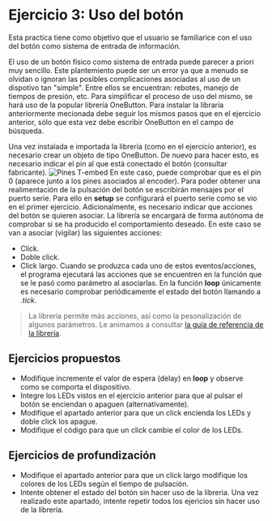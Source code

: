 # Ejercicio 3: Uso del botón
Esta practica tiene como objetivo que el usuario se familiarice con el uso del botón como sistema de entrada de información.

El uso de un botón físico como sistema de entrada puede parecer a priori muy sencillo. Este plantemiento puede ser un error ya que a menudo se olvidan o ignoran las posibles complicaciones asociadas al uso de un dispotivo tan "simple". Entre ellos se encuentran: rebotes, manejo de tiempos de presión, etc. Para simplificar el proceso de uso del mismo, se hará uso de la popular librería OneButton. Para instalar la libraría anteriormente mecionada debe seguir los mismos pasos que en el ejercicio anterior, sólo que esta vez debe escribir OneButton en el campo de búsqueda.

Una vez instalada e importada la librería (como en el ejercicio anterior), es necesario crear un objeto de tipo OneButton. De nuevo para hacer esto, es necesario indicar el pin al que está conectado el botón (consultar fabricante).
![Pines T-embed](https://github.com/Xinyuan-LilyGO/T-Embed/raw/main/image/T-Embed1.png)
En este caso, puede comprobar que es el pin 0 (aparece junto a los pines asociados al encoder).
Para poder obtener una realimentación de la pulsación del botón se escribirán mensajes por el puerto serie. Para ello en **setup** se configurará el puerto serie como se vio en el primer ejercicio. Adicionalmente, es necesario indicar que acciones del botón se quieren asociar. La librería se encargará de forma autónoma de comprobar si se ha producido el comportamiento deseado. En este caso se van a asociar (vigilar) las siguientes acciones:
- Click.
- Doble click.
- Click largo.
Cuando se produzca cada uno de estos eventos/acciones, el programa ejecutará las acciones que se encuentren en la función que se le pasó como parámetro al asociarlas.
En la función **loop** únicamente es necesario comprobar periódicamente el estado del botón llamando a *.tick*.
> La librería permite más acciones, así como la pesonalización de algunos parámetros. Le animamos a consultar [la guía de referencia de la librería](https://github.com/mathertel/OneButton).

## Ejercicios propuestos
- Modifique incremente el valor de espera (delay) en **loop** y observe como se comporta el dispositivo.
- Integre los LEDs vistos en el ejercicio anterior para que al pulsar el botón se enciendan o apaguen (alternativamente).
- Modifique el apartado anterior para que un click encienda los LEDs y doble click los apague.
- Modifique el código para que un click cambie el color de los LEDs.
## Ejercicios de profundización
- Modifique el apartado anterior para que un click largo modifique los colores de los LEDs según el tiempo de pulsación.
- Intente obtener el estado del botón sin hacer uso de la libreria. Una vez realizado este apartado, intente repetir todos los ejericios sin hacer uso de la librería.

